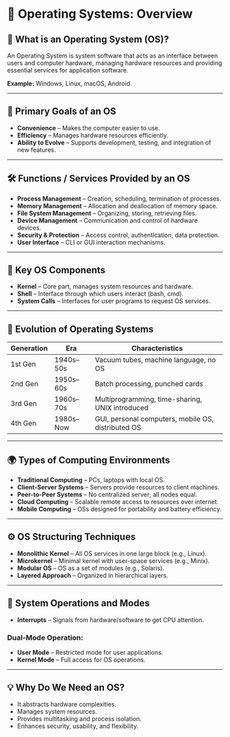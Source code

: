 # 🧠 Operating Systems: Overview

## 🔷 What is an Operating System (OS)?
An Operating System is system software that acts as an interface between users and computer hardware, managing hardware resources and providing essential services for application software.

**Example:** Windows, Linux, macOS, Android.

---

## 🎯 Primary Goals of an OS
- **Convenience** – Makes the computer easier to use.
- **Efficiency** – Manages hardware resources efficiently.
- **Ability to Evolve** – Supports development, testing, and integration of new features.

---

## 🛠️ Functions / Services Provided by an OS
- **Process Management** – Creation, scheduling, termination of processes.
- **Memory Management** – Allocation and deallocation of memory space.
- **File System Management** – Organizing, storing, retrieving files.
- **Device Management** – Communication and control of hardware devices.
- **Security & Protection** – Access control, authentication, data protection.
- **User Interface** – CLI or GUI interaction mechanisms.

---

## 🧩 Key OS Components
- **Kernel** – Core part, manages system resources and hardware.
- **Shell** – Interface through which users interact (bash, cmd).
- **System Calls** – Interfaces for user programs to request OS services.

---

## 📜 Evolution of Operating Systems

| Generation | Era        | Characteristics                                     |
|------------|------------|-----------------------------------------------------|
| 1st Gen    | 1940s–50s  | Vacuum tubes, machine language, no OS               |
| 2nd Gen    | 1950s–60s  | Batch processing, punched cards                     |
| 3rd Gen    | 1960s–70s  | Multiprogramming, time-sharing, UNIX introduced     |
| 4th Gen    | 1980s–Now  | GUI, personal computers, mobile OS, distributed OS  |

---

## 🌍 Types of Computing Environments
- **Traditional Computing** – PCs, laptops with local OS.
- **Client-Server Systems** – Servers provide resources to client machines.
- **Peer-to-Peer Systems** – No centralized server; all nodes equal.
- **Cloud Computing** – Scalable remote access to resources over internet.
- **Mobile Computing** – OSs designed for portability and battery efficiency.

---

## ⚙️ OS Structuring Techniques
- **Monolithic Kernel** – All OS services in one large block (e.g., Linux).
- **Microkernel** – Minimal kernel with user-space services (e.g., Minix).
- **Modular OS** – OS as a set of modules (e.g., Solaris).
- **Layered Approach** – Organized in hierarchical layers.

---

## 🚨 System Operations and Modes
- **Interrupts** – Signals from hardware/software to get CPU attention.

### Dual-Mode Operation:
- **User Mode** – Restricted mode for user applications.
- **Kernel Mode** – Full access for OS operations.

---

## 💡 Why Do We Need an OS?
- It abstracts hardware complexities.
- Manages system resources.
- Provides multitasking and process isolation.
- Enhances security, usability, and flexibility.
